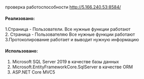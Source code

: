 проверка работоспособности http://5.166.240.53:8584/  
#### Реализовано:
1.Страница - Пользователи. Все нужные функции работают  
2. Страница - Пользователяю Все нужные функции работают  
3.Протоколирование работает и выводит нужную информацию  

#### Использовано:
1. Microsoft SQL Server 2019 в качестве базы данных  
2. Microsoft.EntityFrameworkCore.SqlServer в качестве ORM  
3. ASP.NET Core MVC5  
